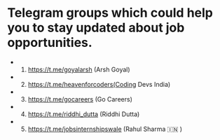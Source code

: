# Telegram groups which could help you to stay updated about job opportunities.

- 1. https://t.me/goyalarsh (Arsh Goyal)

- 2. https://t.me/heavenforcoders(Coding Devs India) 

- 3. https://t.me/gocareers (Go Careers)

- 4. https://t.me/riddhi_dutta (Riddhi Dutta)

- 5. https://t.me/jobsinternshipswale (Rahul Sharma 🇮🇳 )
